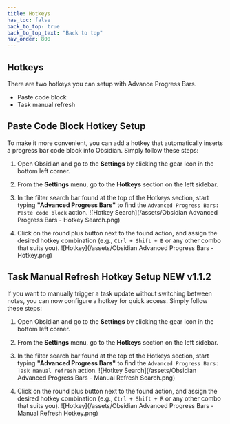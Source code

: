 ```yaml
---
title: Hotkeys
has_toc: false
back_to_top: true
back_to_top_text: "Back to top"
nav_order: 800
---
```


## Hotkeys
There are two hotkeys you can setup with Advance Progress Bars.
- Paste code block
- Task manual refresh

## Paste Code Block Hotkey Setup
To make it more convenient, you can add a hotkey that automatically inserts a progress bar code block into Obsidian. Simply follow these steps:

1. Open Obsidian and go to the **Settings** by clicking the gear icon in the bottom left corner.
2. From the **Settings** menu, go to the **Hotkeys** section on the left sidebar.
3. In the filter search bar found at the top of the Hotkeys section, start typing **"Advanced Progress Bars"** to find the `Advanced Progress Bars: Paste code block` action.
![Hotkey Search](/assets/Obsidian Advanced Progress Bars - Hotkey Search.png)

5. Click on the round plus button next to the found action, and assign the desired hotkey combination (e.g., `Ctrl + Shift + B` or any other combo that suits you).
![Hotkey](/assets/Obsidian Advanced Progress Bars - Hotkey.png)


## Task Manual Refresh Hotkey Setup <span class="label">NEW v1.1.2</span>
If you want to manually trigger a task update without switching between notes, you can now configure a hotkey for quick access.  Simply follow these steps:

1. Open Obsidian and go to the **Settings** by clicking the gear icon in the bottom left corner.
2. From the **Settings** menu, go to the **Hotkeys** section on the left sidebar.
3. In the filter search bar found at the top of the Hotkeys section, start typing **"Advanced Progress Bars"** to find the `Advanced Progress Bars: Task manual refresh` action.
![Hotkey Search](/assets/Obsidian Advanced Progress Bars - Manual Refresh Search.png)

4. Click on the round plus button next to the found action, and assign the desired hotkey combination (e.g., `Ctrl + Shift + R` or any other combo that suits you).
![Hotkey](/assets/Obsidian Advanced Progress Bars - Manual Refresh Hotkey.png)